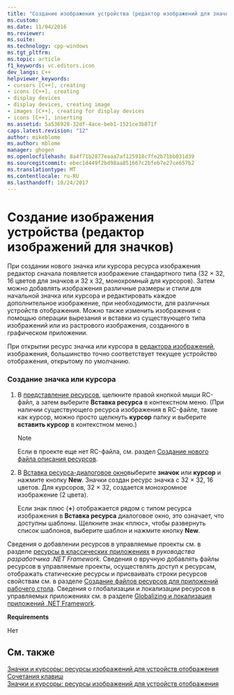 ```yaml
---
title: "Создание изображения устройства (редактор изображений для значков) | Документы Microsoft"
ms.custom: 
ms.date: 11/04/2016
ms.reviewer: 
ms.suite: 
ms.technology: cpp-windows
ms.tgt_pltfrm: 
ms.topic: article
f1_keywords: vc.editors.icon
dev_langs: C++
helpviewer_keywords:
- cursors [C++], creating
- icons [C++], creating
- display devices
- display devices, creating image
- images [C++], creating for display devices
- icons [C++], inserting
ms.assetid: 5a536928-32df-4ace-beb1-1521ce3b871f
caps.latest.revision: "12"
author: mikeblome
ms.author: mblome
manager: ghogen
ms.openlocfilehash: 8a4f71b2877eaaa7af125918c7fe2b71bb031d39
ms.sourcegitcommit: ebec1d449f2bd98aa851667c2bfeb7e27ce657b2
ms.translationtype: MT
ms.contentlocale: ru-RU
ms.lasthandoff: 10/24/2017
---
```

# <a name="creating-a-device-image-image-editor-for-icons"></a>Создание изображения устройства (редактор изображений для значков)
При создании нового значка или курсора ресурса изображения редактор сначала появляется изображение стандартного типа (32 × 32, 16 цветов для значков и 32 х 32, монохромный для курсоров). Затем можно добавлять изображения различные размеры и стили для начальной значка или курсора и редактировать каждое дополнительное изображение, при необходимости, для различных устройств отображения. Можно также изменить изображения с помощью операции вырезания и вставки из существующего типа изображений или из растрового изображения, созданного в графическом приложении.  
  
 При открытии ресурс значка или курсора в [редактора изображений](../windows/image-editor-for-icons.md), изображения, большинство точно соответствует текущее устройство отображения, открытому по умолчанию.  
  
### <a name="to-create-a-new-icon-or-cursor"></a>Создание значка или курсора  
  
1.  В [представление ресурсов](../windows/resource-view-window.md), щелкните правой кнопкой мыши RC-файл, а затем выберите **Вставка ресурса** в контекстном меню. (При наличии существующего ресурса изображения в RC-файле, такие как курсор, можно просто щелкнуть **курсор** папку и выберите **вставить курсор** в контекстном меню.)  
  
    > [!NOTE]
    >  Если в проекте еще нет RC-файла, см. раздел [Создание нового файла описания ресурсов](../windows/how-to-create-a-resource-script-file.md).  
  
2.  В [Вставка ресурса-диалоговое окно](../windows/add-resource-dialog-box.md)выберите **значок** или **курсор** и нажмите кнопку **New**. Значки создан ресурс значка с 32 × 32, 16 цветов. Для курсоров, 32 × 32, создается монохромное изображение (2 цвета).  
  
     Если знак плюс (**+**) отображается рядом с типом ресурса изображения в **Вставка ресурса** диалоговое окно, это означает, что доступны шаблоны. Щелкните знак «плюс», чтобы развернуть список шаблонов, выберите шаблон и нажмите кнопку **New**.  
  
 Сведения о добавлении ресурсов в управляемые проекты см. в разделе [ресурсы в классических приложениях](https://msdn.microsoft.com/library/f45fce5x.aspx) в *руководства разработчика .NET Framework.* Сведения о вручную добавлять файлы ресурсов в управляемые проекты, осуществлять доступ к ресурсам, отображать статические ресурсы и присваивать строки ресурсов свойствам см. в разделе [Создание файлов ресурсов для приложений рабочего стола](https://msdn.microsoft.com/library/xbx3z216.aspx). Сведения о глобализации и локализации ресурсов в управляемых приложениях см. в разделе [Globalizing и локализация приложений .NET Framework](https://msdn.microsoft.com/library/h6270d0z.aspx).  
  
 **Requirements**  
  
 Нет  
  
## <a name="see-also"></a>См. также  
 [Значки и курсоры: ресурсы изображений для устройств отображения](../windows/icons-and-cursors-image-resources-for-display-devices-image-editor-for-icons.md)   
 [Сочетания клавиш](../windows/accelerator-keys-image-editor-for-icons.md)   
 [Значки и курсоры: ресурсы изображений для устройств отображения](../windows/icons-and-cursors-image-resources-for-display-devices-image-editor-for-icons.md)
